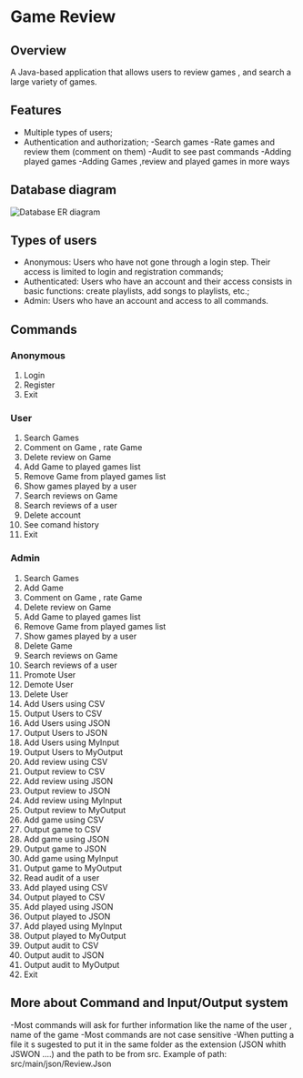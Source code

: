 # Game Review

## Overview
A Java-based application that allows users to review games , and search a large variety of games.

## Features
  - Multiple types of users;
  - Authentication and authorization;
  -Search games
  -Rate games and review them (comment on them)
  -Audit to see past commands
  -Adding played games
  -Adding Games ,review and played games in more ways


## Database diagram
![Database ER diagram](https://github.com/sumithesum/ProiectPAO/assets/97793080/d2ec3a11-7407-475d-9f43-d981640c415c)


## Types of users
- Anonymous: Users who have not gone through a login step. Their access is limited to login and registration commands;
- Authenticated: Users who have an account and their access consists in basic functions: create playlists, add songs to playlists, etc.;
- Admin: Users who have an account and access to all commands.

## Commands
### Anonymous
  1. Login
  2. Register
  3. Exit

### User
  1. Search Games
  2. Comment on Game , rate Game
  3. Delete review on Game
  4. Add Game to played games list
  5. Remove Game from played games list
  6. Show games played by a user
  7. Search reviews on Game
  8. Search reviews of a user
  9. Delete account
  10. See comand history
  11. Exit

### Admin
  1. Search Games
  2. Add Game
  3. Comment on Game , rate Game
  4. Delete review on Game
  5. Add Game to played games list
  6. Remove Game from played games list
  7. Show games played by a user
  8. Delete Game
  9. Search reviews on Game
  10. Search reviews of a user
  11. Promote User
  12. Demote User
  13. Delete User
  14. Add Users using CSV
  15. Output Users to CSV
  16. Add Users using JSON
  17. Output Users to JSON
  18. Add Users using MyInput
  19. Output Users to MyOutput
  20. Add review using CSV
  21. Output review to CSV
  22. Add review using JSON
  23. Output review to JSON
  24. Add review using MyInput
  25. Output review to MyOutput
  26. Add game using CSV
  27. Output game to CSV
  28. Add game using JSON
  29. Output game to JSON
  30. Add game using MyInput
  31. Output game to MyOutput
  32. Read audit of a user
  33. Add played using CSV
  34. Output played to CSV
  35. Add played using JSON
  36. Output played to JSON
  37. Add played using MyInput
  38. Output played to MyOutput
  39. Output audit to CSV
  40. Output audit to JSON
  41. Output audit to MyOutput
  42. Exit



## More about Command and Input/Output system
-Most commands will ask for further information like the name of the user , name of the game
-Most commands are not case sensitive
-When putting a file it s sugested to put it in the same folder as the extension (JSON whith JSWON ....) and the path to be from src. Example of path: src/main/json/Review.Json

